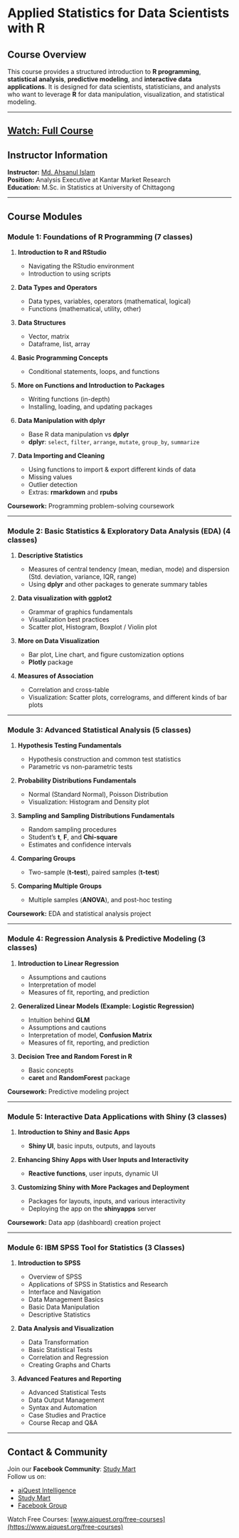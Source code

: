 # Applied Statistics for Data Scientists with R

## Course Overview
This course provides a structured introduction to **R programming**, **statistical analysis**, **predictive modeling**, and **interactive data applications**. It is designed for data scientists, statisticians, and analysts who want to leverage **R** for data manipulation, visualization, and statistical modeling.

---
[Watch: Full Course](https://www.youtube.com/playlist?list=PLKdU0fuY4OFdcvSMgwilt99n81IhhaHSX)
---

## **Instructor Information**
**Instructor:** [Md. Ahsanul Islam](https://www.linkedin.com/in/mdahsanulhimel) <br>
**Position:** Analysis Executive at Kantar Market Research  
**Education:** M.Sc. in Statistics at University of Chittagong  

---

## **Course Modules**

### **Module 1: Foundations of R Programming (7 classes)**
1. **Introduction to R and RStudio**
   - Navigating the RStudio environment
   - Introduction to using scripts  

2. **Data Types and Operators**
   - Data types, variables, operators (mathematical, logical)
   - Functions (mathematical, utility, other)

3. **Data Structures**
   - Vector, matrix
   - Dataframe, list, array

4. **Basic Programming Concepts**
   - Conditional statements, loops, and functions

5. **More on Functions and Introduction to Packages**
   - Writing functions (in-depth)
   - Installing, loading, and updating packages

6. **Data Manipulation with dplyr**
   - Base R data manipulation vs **dplyr**
   - **dplyr**: `select`, `filter`, `arrange`, `mutate`, `group_by`, `summarize`

7. **Data Importing and Cleaning**
   - Using functions to import & export different kinds of data
   - Missing values
   - Outlier detection
   - Extras: **rmarkdown** and **rpubs**

**Coursework:** Programming problem-solving coursework

---

### **Module 2: Basic Statistics & Exploratory Data Analysis (EDA) (4 classes)**
1. **Descriptive Statistics**
   - Measures of central tendency (mean, median, mode) and dispersion (Std. deviation, variance, IQR, range)
   - Using **dplyr** and other packages to generate summary tables

2. **Data visualization with ggplot2**
   - Grammar of graphics fundamentals
   - Visualization best practices
   - Scatter plot, Histogram, Boxplot / Violin plot

3. **More on Data Visualization**
   - Bar plot, Line chart, and figure customization options
   - **Plotly** package

4. **Measures of Association**
   - Correlation and cross-table
   - Visualization: Scatter plots, correlograms, and different kinds of bar plots

---

### **Module 3: Advanced Statistical Analysis (5 classes)**
1. **Hypothesis Testing Fundamentals**
   - Hypothesis construction and common test statistics
   - Parametric vs non-parametric tests

2. **Probability Distributions Fundamentals**
   - Normal (Standard Normal), Poisson Distribution
   - Visualization: Histogram and Density plot

3. **Sampling and Sampling Distributions Fundamentals**
   - Random sampling procedures
   - Student’s **t**, **F**, and **Chi-square**
   - Estimates and confidence intervals

4. **Comparing Groups**
   - Two-sample (**t-test**), paired samples (**t-test**)

5. **Comparing Multiple Groups**
   - Multiple samples (**ANOVA**), and post-hoc testing

**Coursework:** EDA and statistical analysis project

---

### **Module 4: Regression Analysis & Predictive Modeling (3 classes)**
1. **Introduction to Linear Regression**
   - Assumptions and cautions
   - Interpretation of model
   - Measures of fit, reporting, and prediction

2. **Generalized Linear Models (Example: Logistic Regression)**
   - Intuition behind **GLM**
   - Assumptions and cautions
   - Interpretation of model, **Confusion Matrix**
   - Measures of fit, reporting, and prediction

3. **Decision Tree and Random Forest in R**
   - Basic concepts
   - **caret** and **RandomForest** package

**Coursework:** Predictive modeling project

---

### **Module 5: Interactive Data Applications with Shiny (3 classes)**
1. **Introduction to Shiny and Basic Apps**
   - **Shiny UI**, basic inputs, outputs, and layouts

2. **Enhancing Shiny Apps with User Inputs and Interactivity**
   - **Reactive functions**, user inputs, dynamic UI

3. **Customizing Shiny with More Packages and Deployment**
   - Packages for layouts, inputs, and various interactivity
   - Deploying the app on the **shinyapps** server

**Coursework:** Data app (dashboard) creation project

---

### **Module 6: IBM SPSS Tool for Statistics (3 Classes)**
1. **Introduction to SPSS**
   - Overview of SPSS
   - Applications of SPSS in Statistics and Research
   - Interface and Navigation
   - Data Management Basics
   - Basic Data Manipulation
   - Descriptive Statistics

2. **Data Analysis and Visualization**
   - Data Transformation
   - Basic Statistical Tests
   - Correlation and Regression
   - Creating Graphs and Charts

3. **Advanced Features and Reporting**
   - Advanced Statistical Tests
   - Data Output Management
   - Syntax and Automation
   - Case Studies and Practice
   - Course Recap and Q&A


---

## **Contact & Community**

Join our **Facebook Community**: [Study Mart](https://facebook.com/StudyMart.org)  
Follow us on:  
- [aiQuest Intelligence](https://facebook.com/aiQuest.org)  
- [Study Mart](https://facebook.com/StudyMart.org)  
- [Facebook Group](https://facebook.com/groups/studymart)  

Watch Free Courses: [www.aiquest.org/free-courses](https://www.aiquest.org/free-courses)

